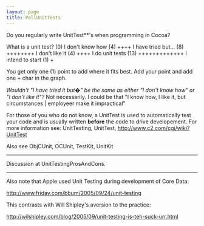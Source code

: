 ```yaml
---
layout: page
title: PollUnitTests
---
```


Do you regularly write UnitTest**'s when programming in Cocoa?

    
What is a unit test?  (0) 
I don't know how      (4) ++++
I have tried but...   (8) ++++++++
I don't like it       (4) ++++
I do unit tests      (13) +++++++++++++
I intend to start     (1) +


You get only one (1) point to add where it fits best. Add your point and add one + char in the graph.

*Wouldn't "I have tried it but�" be the same as either "I don't know how" or "I don't like it"?*  Not necessarily.  I could be that "I know how, I like it, but circumstances | employeer make it impractical"

For those of you who do not know, a UnitTest is used to automatically test your code and is usually written **before** the code to drive developement. For more information see: UnitTesting, UnitTest, http://www.c2.com/cgi/wiki?UnitTest

Also see ObjCUnit, OCUnit, TestKit, UnitKit

----
Discussion at UnitTestingProsAndCons.

----

Also note that Apple used Unit Testing during development of Core Data:

http://www.friday.com/bbum/2005/09/24/unit-testing

This contrasts with Will Shipley's aversion to the practice:

http://wilshipley.com/blog/2005/09/unit-testing-is-teh-suck-urr.html

